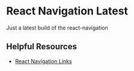 # React Navigation Latest
Just a latest build of the react-navigation

## Helpful Resources

- [React Navigation Links](https://github.com/react-navigation/react-navigation-links)
